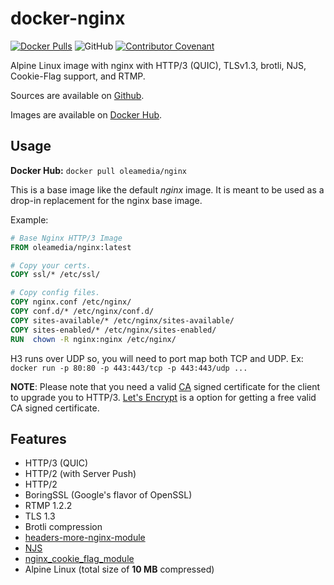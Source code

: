 # docker-nginx

[![Docker Pulls](https://img.shields.io/docker/pulls/oleamedia/nginx?color=brightgreen)](https://hub.docker.com/r/oleamedia/nginx)
![GitHub](https://img.shields.io/github/license/oleamedia/docker-nginx)
[![Contributor Covenant](https://img.shields.io/badge/Contributor%20Covenant-v2.0%20adopted-ff69b4.svg)](code_of_conduct.md)

Alpine Linux image with nginx with HTTP/3 (QUIC), TLSv1.3, brotli, NJS, Cookie-Flag support, and RTMP.

Sources are available on
[Github](https://github.com/oleamedia/docker-nginx).

Images are available on
[Docker Hub](https://hub.docker.com/r/oleamedia/nginx).

## Usage

**Docker Hub:** `docker pull oleamedia/nginx`

This is a base image like the default _nginx_ image. It is meant to be used as a
drop-in replacement for the nginx base image.

Example:

```Dockerfile
# Base Nginx HTTP/3 Image
FROM oleamedia/nginx:latest

# Copy your certs.
COPY ssl/* /etc/ssl/

# Copy config files.
COPY nginx.conf /etc/nginx/
COPY conf.d/* /etc/nginx/conf.d/
COPY sites-available/* /etc/nginx/sites-available/
COPY sites-enabled/* /etc/nginx/sites-enabled/
RUN  chown -R nginx:nginx /etc/nginx/
```

H3 runs over UDP so, you will need to port map both TCP and UDP. Ex:
`docker run -p 80:80 -p 443:443/tcp -p 443:443/udp ...`

**NOTE**: Please note that you need a valid
[CA](https://en.wikipedia.org/wiki/Certificate_authority) signed certificate for
the client to upgrade you to HTTP/3. [Let's Encrypt](https://letsencrypt.org/)
is a option for getting a free valid CA signed certificate.

## Features

- HTTP/3 (QUIC)
- HTTP/2 (with Server Push)
- HTTP/2
- BoringSSL (Google's flavor of OpenSSL)
- RTMP 1.2.2
- TLS 1.3
- Brotli compression
- [headers-more-nginx-module](https://github.com/openresty/headers-more-nginx-module)
- [NJS](https://www.nginx.com/blog/introduction-nginscript/)
- [nginx_cookie_flag_module](https://www.nginx.com/products/nginx/modules/cookie-flag/)
- Alpine Linux (total size of **10 MB** compressed)

